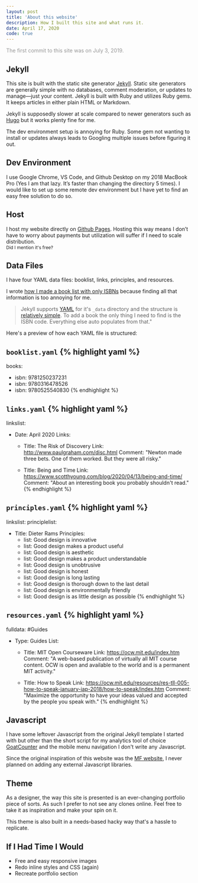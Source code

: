 ```yaml
---
layout: post
title: 'About this website'
description: How I built this site and what runs it.
date: April 17, 2020
code: true
---
```



<span style="color: rgba(51,51,51,.5);">The first commit to this site was on July 3, 2019.</span>

## Jekyll
This site is built with the static site generator [Jekyll](https://jekyllrb.com/). Static site generators are generally simple with no databases, comment moderation, or updates to manage—just your content. Jekyll is built with Ruby and utilizes Ruby gems. It keeps articles in either plain HTML or Markdown.

Jekyll is supposedly slower at scale compared to newer generators such as [Hugo](https://gohugo.io/) but it works plenty fine for me.

The dev environment setup is annoying for Ruby. Some gem not wanting to install or updates always leads to Googling multiple issues before figuring it out.


## Dev Environment
I use Google Chrome, VS Code, and Github Desktop on my 2018 MacBook Pro (Yes I am that lazy. It’s faster than changing the directory 5 times). I would like to set up some remote dev environment but I have yet to find an easy free solution to do so. 


## Host
I host my website directly on [Github Pages](https://lukasmurdock.com/squarespace-to-github/). Hosting this way means I don’t have to worry about payments but utilization will suffer if I need to scale distribution.  
<span class="full-underline" style="font-size: 12px;">Did I mention it's free?</span>


## Data Files
I have four YAML data files: booklist, links, principles, and resources.

I wrote [how I made a book list with only ISBNs](https://lukasmurdock.com/making-a-book-list/) because finding all that information is too annoying for me.

> Jekyll supports [YAML](https://jekyllrb.com/docs/datafiles/) for it's `_data` directory and the structure is [relatively simple](https://idratherbewriting.com/documentation-theme-jekyll/mydoc_yaml_tutorial). To add a book the only thing I need to find is the ISBN code. Everything else auto populates from that."

Here's a preview of how each YAML file is structured:

`booklist.yaml`
{% highlight yaml %}
---
books:
  - isbn: 9781250237231
  - isbn: 9780316478526
  - isbn: 9780525540830
{% endhighlight %}


`links.yaml`
{% highlight yaml %}
---
linkslist:
  - Date: April 2020
    Links:
      - Title: The Risk of Discovery
        Link: http://www.paulgraham.com/disc.html
        Comment: "Newton made three bets. One of them worked. But they were all risky."

      - Title: Being and Time
        Link: https://www.scotthyoung.com/blog/2020/04/13/being-and-time/
        Comment: "About an interesting book you probably shouldn't read."
{% endhighlight %}

`principles.yaml`
{% highlight yaml %}
---
linkslist:
principlelist:
  - Title: Dieter Rams
    Principles:
    - list: Good design is innovative
    - list: Good design makes a product useful
    - list: Good design is aesthetic
    - list: Good design makes a product understandable
    - list: Good design is unobtrusive
    - list: Good design is honest
    - list: Good design is long lasting
    - list: Good design is thorough down to the last detail
    - list: Good design is environmentally friendly
    - list: Good design is as little design as possible
{% endhighlight %}

`resources.yaml`
{% highlight yaml %}
---
fulldata:
  #Guides
  - Type: Guides
    List:

      - Title: MIT Open Courseware
        Link: https://ocw.mit.edu/index.htm
        Comment: "A web-based publication of virtually all MIT course content. OCW is open and available to the world and is a permanent MIT activity."

      - Title: How to Speak
        Link: https://ocw.mit.edu/resources/res-tll-005-how-to-speak-january-iap-2018/how-to-speak/index.htm
        Comment: "Maximize the opportunity to have your ideas valued and accepted by the people you speak with."
{% endhighlight %}


## Javascript
I have some leftover Javascript from the original Jekyll template I started with but other than the short script for my analytics tool of choice [GoatCounter](https://www.goatcounter.com/) and the mobile menu navigation I don't write any Javascript.

Since the original inspiration of this website was the [MF website](http://motherfuckingwebsite.com/), I never planned on adding any external Javascript libraries.

## Theme
As a designer, the way this site is presented is an ever-changing portfolio piece of sorts. As such I prefer to not see any clones online. Feel free to take it as inspiration and make your spin on it.

This theme is also built in a needs-based hacky way that's a hassle to replicate.

## If I Had Time I Would
- Free and easy responsive images
- Redo inline styles and CSS (again)
- Recreate portfolio section
